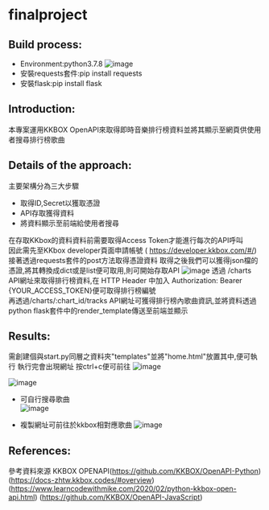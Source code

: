 # finalproject  
## Build process:  
* Environment:python3.7.8
![image](https://github.com/irenesu2000/finalproject/blob/main/image/env.PNG)
* 安裝requests套件:pip install requests 
* 安裝flask:pip install flask
## Introduction: 
本專案運用KKBOX OpenAPI來取得即時音樂排行榜資料並將其顯示至網頁供使用者搜尋排行榜歌曲

## Details of the approach: 
主要架構分為三大步驟
* 取得ID,Secret以獲取憑證
* API存取獲得資料
* 將資料顯示至前端給使用者搜尋  

在存取KKbox的資料資料前需要取得Access Token才能進行每次的API呼叫  
因此需先至KKbox developer頁面申請帳號 ( https://developer.kkbox.com/#/)
接著透過requests套件的post方法取得憑證資料
取得之後我們可以獲得json檔的憑證,將其轉換成dict或是list便可取用,則可開始存取API
![image](https://github.com/irenesu2000/finalproject/blob/main/image/Json.PNG)
透過 /charts API網址來取得排行榜資料,在 HTTP Header 中加入 Authorization: Bearer {YOUR_ACCESS_TOKEN}便可取得排行榜編號   
再透過/charts/:chart_id/tracks API網址可獲得排行榜內歌曲資訊,並將資料透過python flask套件中的render_template傳送至前端並顯示

## Results: 
需創建個與start.py同層之資料夾"templates"並將"home.html"放置其中,便可執行
執行完會出現網址 按ctrl+c便可前往
![image](https://github.com/irenesu2000/finalproject/blob/main/image/vscode.png)  

![image](https://github.com/irenesu2000/finalproject/blob/main/image/result.png)  
 
* 可自行搜尋歌曲  
![image](https://github.com/irenesu2000/finalproject/blob/main/image/search.png)  

* 複製網址可前往於kkbox相對應歌曲
![image](https://github.com/irenesu2000/finalproject/blob/main/image/link.png)

## References: 
參考資料來源
KKBOX OPENAPI(https://github.com/KKBOX/OpenAPI-Python)
             (https://docs-zhtw.kkbox.codes/#overview)
             (https://www.learncodewithmike.com/2020/02/python-kkbox-open-api.html)
             (https://github.com/KKBOX/OpenAPI-JavaScript)
              
